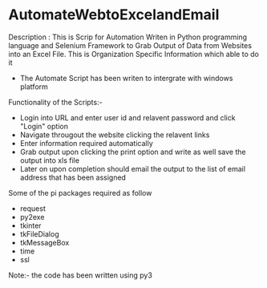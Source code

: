 
# AutomateWebtoExcelandEmail
Description : 
This is Scrip for Automation Writen in Python programming language and Selenium Framework to Grab Output of Data from Websites into an Excel File. This is Organization Specific Information which able to do it 

- The Automate Script has been writen to intergrate with windows platform 

Functionality of the Scripts:- 
- Login into URL and enter user id and relavent password and click "Login" option
- Navigate througout the website clicking the relavent links 
- Enter information required automatically 
- Grab output upon clicking the print option and write as well save the output into xls file 
- Later on upon completion should email the output to the list of email address that has been assigned 

Some of the pi packages required as follow
- request
- py2exe
- tkinter
- tkFileDialog
- tkMessageBox
- time
- ssl

Note:- the code has been written using py3
